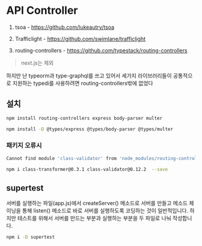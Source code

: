 # API Controller

 
1. tsoa - https://github.com/lukeautry/tsoa

2. Trafficlight - https://github.com/swimlane/trafficlight

3. routing-controllers - https://github.com/typestack/routing-controllers

> next.js는 제외

하지만 난 typeorm과 type-graphql를 쓰고 있어서 세가지 라이브러리들이 공통적으로 지원하는 typedi를 사용하려면 routing-controllers밖에 없었다 

## 설치

```bash
npm install routing-controllers express body-parser multer
```

```bash
npm install -D @types/express @types/body-parser @types/multer
```


### 패키지 오류시


```bash
Cannot find module 'class-validator' from 'node_modules/routing-controllers/cjs/~~
```

```bash
npm i class-transformer@0.3.1 class-validator@0.12.2  --save
```


## supertest

서버를 실행하는 파일(app.js)에서 createServer() 메소드로 서버를 만들고 메소드 체이닝을 통해 listen() 메소드로 바로 서버를 실행하도록 코딩하는 것이 일반적입니다. 하지만 테스트를 위해서 서버를 만드는 부분과 실행하는 부분을 두 파일로 나눠 작성합니다.



```bash
npm i -D supertest
```

